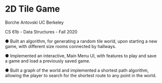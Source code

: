 # 2D Tile Game
Borche Antovski
UC Berkeley

CS 61b - Data Structures - Fall 2020


● Built an algorithm, for generating a random tile world, upon starting a new game, with different size rooms connected by
hallways.

● Implemented an interactive, Main Menu UI, with features to play and save a game and load a previously saved game.

● Built a graph of the world and implemented a shortest path algorithm, allowing the player to search for the shortest route
to any point in the world.
